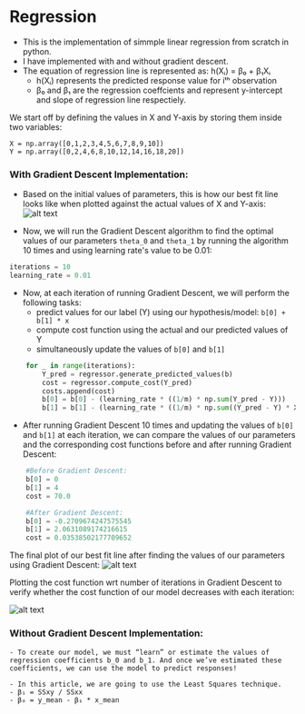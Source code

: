 # Regression
- This is the implementation of simmple linear regression from scratch in python.
- I have implemented with and without gradient descent.
- The equation of regression line is represented as:
	h(Xᵢ) = β₀ + β₁Xᵢ
	- h(Xᵢ) represents the predicted response value for iᵗʰ observation
	- β₀ and β₁ are the regression coeffcients and represent y-intercept and slope of regression line respectiely.

We start off by defining the values in X and Y-axis by storing them inside two variables:

```
X = np.array([0,1,2,3,4,5,6,7,8,9,10])
Y = np.array([0,2,4,6,8,10,12,14,16,18,20])
```

### With Gradient Descent Implementation:
- Based on the initial values of parameters, this is how our best fit line looks like when plotted against the actual values of X and Y-axis:
![alt text](https://github.com/bhushan-borole/Linear-Regression/blob/master/Linear%20Regresion%20with%20gradient%20descent/plot1.png)

- Now, we will run the Gradient Descent algorithm to find the optimal values of our parameters `theta_0` and `theta_1` by running the algorithm 10 times and using learning rate's value to be 0.01:

```python
iterations = 10
learning_rate = 0.01
```

- Now, at each iteration of running Gradient Descent, we will perform the following tasks:
	- predict values for our label (Y) using our hypothesis/model: `b[0] + b[1] * x`
	- compute cost function using the actual and our predicted values of Y
	- simultaneously update the values of `b[0]` and `b[1]`
```python
    for _ in range(iterations):
        Y_pred = regressor.generate_predicted_values(b)
        cost = regressor.compute_cost(Y_pred)
        costs.append(cost)
        b[0] = b[0] - (learning_rate * ((1/m) * np.sum(Y_pred - Y)))
        b[1] = b[1] - (learning_rate * ((1/m) * np.sum((Y_pred - Y) * X)))
```

- After running Gradient Descent 10 times and updating the values of `b[0]` and `b[1]` at each iteration, we can compare the values of our parameters and the corresponding cost functions before and after running Gradient Descent:

```python
	#Before Gradient Descent:
	b[0] = 0
	b[1] = 4
	cost = 70.0

	#After Gradient Descent:
	b[0] = -0.2709674247575545 
	b[1] = 2.0631089174216615 
	cost = 0.03538502177709652
```

The final plot of our best fit line after finding the values of our parameters using Gradient Descent:
![alt text](https://github.com/bhushan-borole/Linear-Regression/blob/master/Linear%20Regresion%20with%20gradient%20descent/plot2.png)

Plotting the cost function wrt number of iterations in Gradient Descent to verify whether the cost function of our model decreases with each iteration:

![alt text](https://github.com/bhushan-borole/Linear-Regression/blob/master/Linear%20Regresion%20with%20gradient%20descent/plot3.png)


### Without Gradient Descent Implementation:
	- To create our model, we must “learn” or estimate the values of regression coefficients b_0 and b_1. And once we’ve estimated these coefficients, we can use the model to predict responses!

	- In this article, we are going to use the Least Squares technique.
	- β₁ = SSxy / SSxx
	- β₀ = y_mean - β₁ * x_mean




